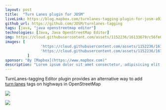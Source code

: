 ```yaml
---
layout: post
title:  "Turn Lanes plugin for JOSM"
liveLink: https://blog.mapbox.com/turnlanes-tagging-plugin-for-josm-a93220e9aa0
github_url: https://github.com/JOSM/turnlanes-tagging
tags: [java, "java openstreetmap editor"]
technologies: [Java, Java OpenStreetMap Editor]
img: https://cloud.githubusercontent.com/assets/1152236/16133679/c56fe05e-33de-11e6-8f18-cb5efa721cde.gif
images: [
                'https://cloud.githubusercontent.com/assets/1152236/16133679/c56fe05e-33de-11e6-8f18-cb5efa721cde.gif',
                'https://cloud.githubusercontent.com/assets/1152236/16133863/aa636bfe-33df-11e6-9161-6ccd6b10559c.gif'
          ]
sponsor: "By [Mapbox](https://www.mapbox.com)"
description: "Lorem ipsum dolor sit amet consectetur, adipisicing elit. Ullam sequi voluptatum excepturi amet harum beatae cum quibusdam laudantium, labore nemo, minima quisquam tempora veritatis aliquam reiciendis atque iste at aut? "
---
```

TurnLanes-tagging Editor plugin provides an alternative way to add [turn:lanes](https://wiki.openstreetmap.org/wiki/Key:turn) tags on highways in OpenStreetMap

![](https://cloud.githubusercontent.com/assets/1152236/16133679/c56fe05e-33de-11e6-8f18-cb5efa721cde.gif)

![](https://cloud.githubusercontent.com/assets/1152236/16133863/aa636bfe-33df-11e6-9161-6ccd6b10559c.gif)
              